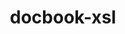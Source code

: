 ---
title: "docbook-xsl"
layout: cache
categories: [package, develop-2023-12-03]
meta: {"versions": ["1.79.2"], "compilers": ["cce@=15.0.1", "gcc@=11.4.0", "gcc@=7.3.1", "gcc@=7.5.0", "gcc@=9.4.0", "oneapi@=2023.2.0"], "oss": ["amzn2", "rhel8", "ubuntu18.04", "ubuntu20.04"], "platforms": ["linux"], "targets": ["aarch64", "neoverse_n1", "neoverse_v1", "ppc64le", "x86_64_v3", "zen4"], "stacks": ["aws-isc", "aws-isc-aarch64", "e4s", "e4s-cray-rhel", "e4s-neoverse_v1", "e4s-oneapi", "e4s-power", "radiuss", "root"], "num_specs": 9, "num_specs_by_stack": {"aws-isc-aarch64": 2, "root": 9, "aws-isc": 1, "e4s-cray-rhel": 1, "radiuss": 1, "e4s-neoverse_v1": 1, "e4s-power": 1, "e4s": 1, "e4s-oneapi": 1}}
spec_details: [{"hash": "snuu3gxsel2eohuqdfhjcitdv2pidgbl", "compiler": "gcc@=7.3.1", "versions": ["1.79.2"], "os": "amzn2", "platform": "linux", "target": "aarch64", "variants": ["build_system=generic", "patches=a92c397"], "stacks": ["aws-isc-aarch64", "root"], "size": "-", "tarball": "https://binaries.spack.io/releases/develop-2023-12-03/build_cache/linux-amzn2-aarch64/gcc-7.3.1/docbook-xsl-1.79.2/linux-amzn2-aarch64-gcc-7.3.1-docbook-xsl-1.79.2-snuu3gxsel2eohuqdfhjcitdv2pidgbl.spack"}, {"hash": "auxcegzmnx7wbpvbpvbrvomg663zczo5", "compiler": "gcc@=7.3.1", "versions": ["1.79.2"], "os": "amzn2", "platform": "linux", "target": "neoverse_n1", "variants": ["build_system=generic", "patches=a92c397"], "stacks": ["aws-isc-aarch64", "root"], "size": "-", "tarball": "https://binaries.spack.io/releases/develop-2023-12-03/build_cache/linux-amzn2-neoverse_n1/gcc-7.3.1/docbook-xsl-1.79.2/linux-amzn2-neoverse_n1-gcc-7.3.1-docbook-xsl-1.79.2-auxcegzmnx7wbpvbpvbrvomg663zczo5.spack"}, {"hash": "x4speu3srgqpdbeaqyniwn4bvodhoool", "compiler": "gcc@=7.3.1", "versions": ["1.79.2"], "os": "amzn2", "platform": "linux", "target": "x86_64_v3", "variants": ["build_system=generic", "patches=a92c397"], "stacks": ["aws-isc", "root"], "size": "-", "tarball": "https://binaries.spack.io/releases/develop-2023-12-03/build_cache/linux-amzn2-x86_64_v3/gcc-7.3.1/docbook-xsl-1.79.2/linux-amzn2-x86_64_v3-gcc-7.3.1-docbook-xsl-1.79.2-x4speu3srgqpdbeaqyniwn4bvodhoool.spack"}, {"hash": "bopk5agkd2l3qfx5w3xm75oclemj4tmo", "compiler": "cce@=15.0.1", "versions": ["1.79.2"], "os": "rhel8", "platform": "linux", "target": "zen4", "variants": ["build_system=generic", "patches=a92c397"], "stacks": ["root", "e4s-cray-rhel"], "size": "-", "tarball": "https://binaries.spack.io/releases/develop-2023-12-03/build_cache/linux-rhel8-zen4/cce-15.0.1/docbook-xsl-1.79.2/linux-rhel8-zen4-cce-15.0.1-docbook-xsl-1.79.2-bopk5agkd2l3qfx5w3xm75oclemj4tmo.spack"}, {"hash": "qtqws257u5vmlt3wexmq6aijd66qshpd", "compiler": "gcc@=7.5.0", "versions": ["1.79.2"], "os": "ubuntu18.04", "platform": "linux", "target": "x86_64_v3", "variants": ["build_system=generic", "patches=a92c397"], "stacks": ["radiuss", "root"], "size": "-", "tarball": "https://binaries.spack.io/releases/develop-2023-12-03/build_cache/linux-ubuntu18.04-x86_64_v3/gcc-7.5.0/docbook-xsl-1.79.2/linux-ubuntu18.04-x86_64_v3-gcc-7.5.0-docbook-xsl-1.79.2-qtqws257u5vmlt3wexmq6aijd66qshpd.spack"}, {"hash": "dqvmwy23zob7ap6qnjua26gc7fyjgkp7", "compiler": "gcc@=11.4.0", "versions": ["1.79.2"], "os": "ubuntu20.04", "platform": "linux", "target": "neoverse_v1", "variants": ["build_system=generic", "patches=a92c397"], "stacks": ["root", "e4s-neoverse_v1"], "size": "-", "tarball": "https://binaries.spack.io/releases/develop-2023-12-03/build_cache/linux-ubuntu20.04-neoverse_v1/gcc-11.4.0/docbook-xsl-1.79.2/linux-ubuntu20.04-neoverse_v1-gcc-11.4.0-docbook-xsl-1.79.2-dqvmwy23zob7ap6qnjua26gc7fyjgkp7.spack"}, {"hash": "o4chbh3xhqf4gyf4jyy2adxckqn6c7qp", "compiler": "gcc@=9.4.0", "versions": ["1.79.2"], "os": "ubuntu20.04", "platform": "linux", "target": "ppc64le", "variants": ["build_system=generic", "patches=a92c397"], "stacks": ["root", "e4s-power"], "size": "-", "tarball": "https://binaries.spack.io/releases/develop-2023-12-03/build_cache/linux-ubuntu20.04-ppc64le/gcc-9.4.0/docbook-xsl-1.79.2/linux-ubuntu20.04-ppc64le-gcc-9.4.0-docbook-xsl-1.79.2-o4chbh3xhqf4gyf4jyy2adxckqn6c7qp.spack"}, {"hash": "36cmt636tim2ytp4leaarkar3ai5mkto", "compiler": "gcc@=11.4.0", "versions": ["1.79.2"], "os": "ubuntu20.04", "platform": "linux", "target": "x86_64_v3", "variants": ["build_system=generic", "patches=a92c397"], "stacks": ["root", "e4s"], "size": "-", "tarball": "https://binaries.spack.io/releases/develop-2023-12-03/build_cache/linux-ubuntu20.04-x86_64_v3/gcc-11.4.0/docbook-xsl-1.79.2/linux-ubuntu20.04-x86_64_v3-gcc-11.4.0-docbook-xsl-1.79.2-36cmt636tim2ytp4leaarkar3ai5mkto.spack"}, {"hash": "au7srd6dnsnugtgtvk7hp7hpvxqxlokm", "compiler": "oneapi@=2023.2.0", "versions": ["1.79.2"], "os": "ubuntu20.04", "platform": "linux", "target": "x86_64_v3", "variants": ["build_system=generic", "patches=a92c397"], "stacks": ["root", "e4s-oneapi"], "size": "-", "tarball": "https://binaries.spack.io/releases/develop-2023-12-03/build_cache/linux-ubuntu20.04-x86_64_v3/oneapi-2023.2.0/docbook-xsl-1.79.2/linux-ubuntu20.04-x86_64_v3-oneapi-2023.2.0-docbook-xsl-1.79.2-au7srd6dnsnugtgtvk7hp7hpvxqxlokm.spack"}]
---